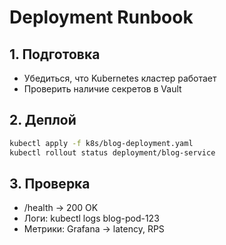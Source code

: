 # Deployment Runbook

## 1. Подготовка
- Убедиться, что Kubernetes кластер работает
- Проверить наличие секретов в Vault

## 2. Деплой
```bash
kubectl apply -f k8s/blog-deployment.yaml
kubectl rollout status deployment/blog-service
   ```
## 3. Проверка 

- /health → 200 OK
- Логи: kubectl logs blog-pod-123
- Метрики: Grafana → latency, RPS